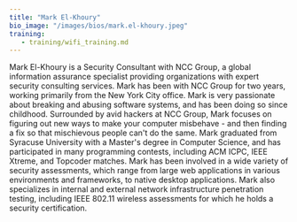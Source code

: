 ```yaml
---
title: "Mark El-Khoury"
bio_image: "/images/bios/mark.el-khoury.jpeg"
training:
   - training/wifi_training.md
---
```

Mark El-Khoury is a Security Consultant with NCC Group, a global information assurance specialist providing organizations with expert security consulting services. Mark has been with NCC Group for two years, working primarily from the New York City office. Mark is very passionate about breaking and abusing software systems, and has been doing so since childhood. Surrounded by avid hackers at NCC Group, Mark focuses on figuring out new ways to make your computer misbehave - and then finding a fix so that mischievous people can't do the same. Mark graduated from Syracuse University with a Master's degree in Computer Science, and has participated in many programming contests, including ACM ICPC, IEEE Xtreme, and Topcoder matches. Mark has been involved in a wide variety of security assessments, which range from large web applications in various environments and frameworks, to native desktop applications. Mark also specializes in internal and external network infrastructure penetration testing, including IEEE 802.11 wireless assessments for which he holds a security certification.